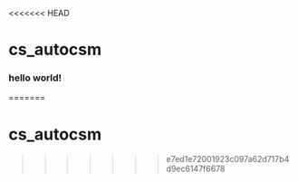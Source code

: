 <<<<<<< HEAD
# cs_autocsm

### hello world!
=======
# cs_autocsm
>>>>>>> e7ed1e72001923c097a62d717b4d9ec6147f6678

